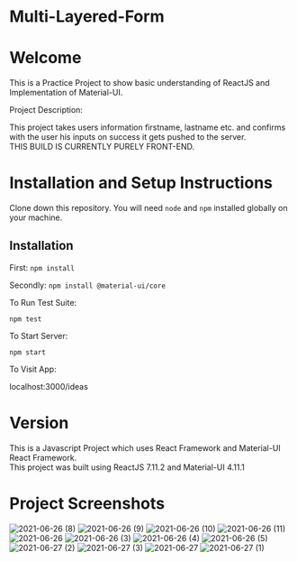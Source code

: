 # Multi-Layered-Form

<h1>Welcome</h1
  
This is a Practice Project to show basic understanding of ReactJS and Implementation of Material-UI.

Project Description: 
  
This project takes users information firstname, lastname etc. and confirms with the user his inputs on success it gets pushed to the server. 
<br>
THIS BUILD IS CURRENTLY PURELY FRONT-END.

<h1>Installation and Setup Instructions</h1>
Clone down this repository. You will need <code>node</code> and <code>npm</code> installed globally on your machine.

<h2>Installation</h2>

First:
<code>npm install</code>

Secondly:
<code>npm install @material-ui/core</code>

To Run Test Suite:

<code>npm test</code>

To Start Server:

<code>npm start</code>

To Visit App:

localhost:3000/ideas

<h1>Version</h1>
This is a Javascript Project which uses React Framework and Material-UI React Framework. <br>
This project was built using ReactJS 7.11.2 and Material-UI 4.11.1


<h1>Project Screenshots</h1>

![2021-06-26 (8)](https://user-images.githubusercontent.com/77567403/123518265-fffaec00-d659-11eb-9cb1-f09dbe1130c2.png)
![2021-06-26 (9)](https://user-images.githubusercontent.com/77567403/123518267-01c4af80-d65a-11eb-856f-f591a572f3e3.png)
![2021-06-26 (10)](https://user-images.githubusercontent.com/77567403/123518270-038e7300-d65a-11eb-93e1-835fb358d8ad.png)
![2021-06-26 (11)](https://user-images.githubusercontent.com/77567403/123518272-04bfa000-d65a-11eb-9e78-20d9cdf0f4b0.png)
![2021-06-26](https://user-images.githubusercontent.com/77567403/123518273-06896380-d65a-11eb-8350-f3d86f556199.png)
![2021-06-26 (3)](https://user-images.githubusercontent.com/77567403/123518275-07ba9080-d65a-11eb-9b62-7d1c2d2dba8f.png)
![2021-06-26 (4)](https://user-images.githubusercontent.com/77567403/123518279-08ebbd80-d65a-11eb-8e39-48cf00f6bd08.png)
![2021-06-26 (5)](https://user-images.githubusercontent.com/77567403/123518282-0a1cea80-d65a-11eb-8f90-3341e7de9976.png)
![2021-06-27 (2)](https://user-images.githubusercontent.com/77567403/123551198-9ba55e80-d725-11eb-84b5-2bc1e6e57458.png)
![2021-06-27 (3)](https://user-images.githubusercontent.com/77567403/123551201-9e07b880-d725-11eb-897e-32ebfec47b9e.png)
![2021-06-27](https://user-images.githubusercontent.com/77567403/123551202-9f38e580-d725-11eb-9bff-ca2994965554.png)
![2021-06-27 (1)](https://user-images.githubusercontent.com/77567403/123551203-a102a900-d725-11eb-8413-34f34ff155f4.png)


